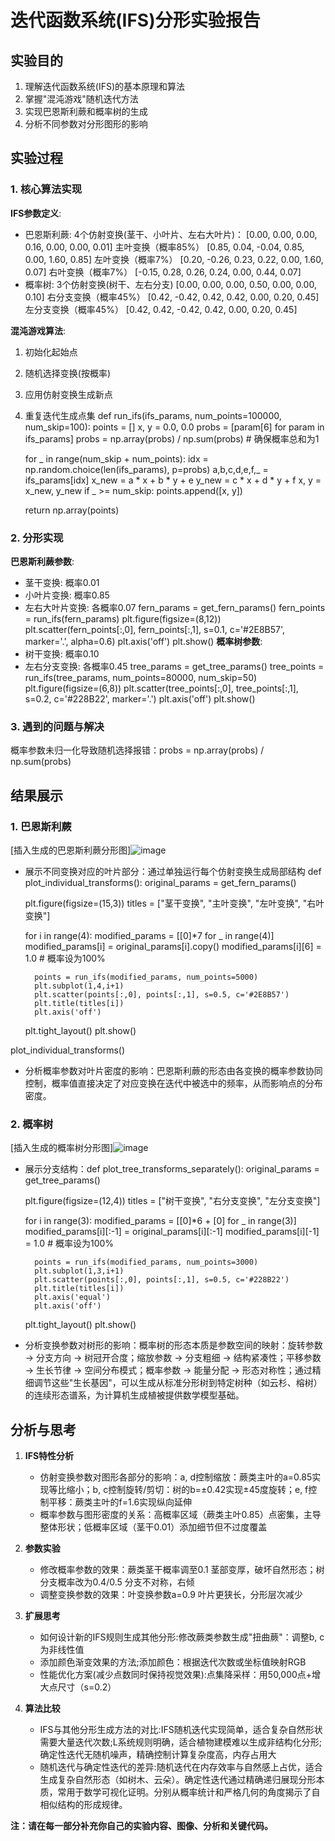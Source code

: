 # 迭代函数系统(IFS)分形实验报告

## 实验目的

1. 理解迭代函数系统(IFS)的基本原理和算法
2. 掌握"混沌游戏"随机迭代方法
3. 实现巴恩斯利蕨和概率树的生成
4. 分析不同参数对分形图形的影响

## 实验过程

### 1. 核心算法实现

**IFS参数定义**:
- 巴恩斯利蕨: 4个仿射变换(茎干、小叶片、左右大叶片)：
[0.00, 0.00, 0.00, 0.16, 0.00, 0.00, 0.01]
主叶变换（概率85%）
[0.85, 0.04, -0.04, 0.85, 0.00, 1.60, 0.85]
左叶变换（概率7%）
[0.20, -0.26, 0.23, 0.22, 0.00, 1.60, 0.07]
右叶变换（概率7%）
[-0.15, 0.28, 0.26, 0.24, 0.00, 0.44, 0.07]
- 概率树: 3个仿射变换(树干、左右分支)
[0.00, 0.00, 0.00, 0.50, 0.00, 0.00, 0.10]
右分支变换（概率45%）
[0.42, -0.42, 0.42, 0.42, 0.00, 0.20, 0.45]
左分支变换（概率45%）
[0.42, 0.42, -0.42, 0.42, 0.00, 0.20, 0.45]

**混沌游戏算法**:
1. 初始化起始点
2. 随机选择变换(按概率)
3. 应用仿射变换生成新点
4. 重复迭代生成点集
def run_ifs(ifs_params, num_points=100000, num_skip=100):
    points = []
    x, y = 0.0, 0.0 
    probs = [param[6] for param in ifs_params]
    probs = np.array(probs) / np.sum(probs)  # 确保概率总和为1
    
    for _ in range(num_skip + num_points):
        idx = np.random.choice(len(ifs_params), p=probs)
        a,b,c,d,e,f,_ = ifs_params[idx]
        x_new = a * x + b * y + e
        y_new = c * x + d * y + f
        x, y = x_new, y_new
        if _ >= num_skip:
            points.append([x, y])
    
    return np.array(points)
### 2. 分形实现

**巴恩斯利蕨参数**:
- 茎干变换: 概率0.01
- 小叶片变换: 概率0.85
- 左右大叶片变换: 各概率0.07
    fern_params = get_fern_params()
    fern_points = run_ifs(fern_params)
    plt.figure(figsize=(8,12))
    plt.scatter(fern_points[:,0], fern_points[:,1], 
               s=0.1, c='#2E8B57', marker='.', alpha=0.6)
    plt.axis('off')
    plt.show()
**概率树参数**:
- 树干变换: 概率0.10
- 左右分支变换: 各概率0.45
    tree_params = get_tree_params()
    tree_points = run_ifs(tree_params, num_points=80000, num_skip=50)
    plt.figure(figsize=(6,8))
    plt.scatter(tree_points[:,0], tree_points[:,1],
               s=0.2, c='#228B22', marker='.')
    plt.axis('off')
    plt.show()
### 3. 遇到的问题与解决
概率参数未归一化导致随机选择报错：probs = np.array(probs) / np.sum(probs)
## 结果展示

### 1. 巴恩斯利蕨
[插入生成的巴恩斯利蕨分形图]![image](https://github.com/user-attachments/assets/028c9a4d-d5f8-4ddd-8d47-191e332c4559)

- 展示不同变换对应的叶片部分：通过单独运行每个仿射变换生成局部结构
def plot_individual_transforms():
    original_params = get_fern_params()
    
    plt.figure(figsize=(15,3))
    titles = ["茎干变换", "主叶变换", "左叶变换", "右叶变换"]
    
    for i in range(4):
        modified_params = [[0]*7 for _ in range(4)]
        modified_params[i] = original_params[i].copy()
        modified_params[i][6] = 1.0  # 概率设为100%
        
        points = run_ifs(modified_params, num_points=5000)
        plt.subplot(1,4,i+1)
        plt.scatter(points[:,0], points[:,1], s=0.5, c='#2E8B57')
        plt.title(titles[i])
        plt.axis('off')
    
    plt.tight_layout()
    plt.show()

plot_individual_transforms()
- 分析概率参数对叶片密度的影响：巴恩斯利蕨的形态由各变换的概率参数协同控制，概率值直接决定了对应变换在迭代中被选中的频率，从而影响点的分布密度。

### 2. 概率树 
[插入生成的概率树分形图]![image](https://github.com/user-attachments/assets/c626de92-8a1c-4129-8c59-f603ad14c0e9)

- 展示分支结构：def plot_tree_transforms_separately():
    original_params = get_tree_params()
    
    plt.figure(figsize=(12,4))
    titles = ["树干变换", "右分支变换", "左分支变换"]
    
    for i in range(3):
        modified_params = [[0]*6 + [0] for _ in range(3)]
        modified_params[i][:-1] = original_params[i][:-1]
        modified_params[i][-1] = 1.0  # 概率设为100%
        
        points = run_ifs(modified_params, num_points=3000)
        plt.subplot(1,3,i+1)
        plt.scatter(points[:,0], points[:,1], s=0.5, c='#228B22')
        plt.title(titles[i])
        plt.axis('equal')
        plt.axis('off')
    
    plt.tight_layout()
    plt.show()
- 分析变换参数对树形的影响：概率树的形态本质是参数空间的映射：旋转参数 → 分支方向 → 树冠开合度；缩放参数 → 分支粗细 → 结构紧凑性；平移参数 → 生长节律 → 空间分布模式；概率参数 → 能量分配 → 形态对称性；通过精细调节这些"生长基因"，可以生成从标准分形树到特定树种（如云杉、榕树）的连续形态谱系，为计算机生成植被提供数学模型基础。

## 分析与思考

1. **IFS特性分析**
   - 仿射变换参数对图形各部分的影响：a, d控制缩放：蕨类主叶的a=0.85实现等比缩小；b, c控制旋转/剪切：树的b=±0.42实现±45度旋转；e, f控制平移：蕨类主叶的f=1.6实现纵向延伸
   - 概率参数与图形密度的关系：高概率区域（蕨类主叶0.85）点密集，主导整体形状；低概率区域（茎干0.01）添加细节但不过度覆盖

2. **参数实验**
   - 修改概率参数的效果：蕨类茎干概率调至0.1	茎部变厚，破坏自然形态；树分支概率改为0.4/0.5	分支不对称，右倾
   - 调整变换参数的效果：叶变换参数a=0.9	叶片更狭长，分形层次减少

3. **扩展思考**
   - 如何设计新的IFS规则生成其他分形:修改蕨类参数生成"扭曲蕨"：调整b, c为非线性值
   - 添加颜色渐变效果的方法;添加颜色：根据迭代次数或坐标值映射RGB
   - 性能优化方案(减少点数同时保持视觉效果):点集降采样：用50,000点+增大点尺寸（s=0.2）

4. **算法比较**
   - IFS与其他分形生成方法的对比:IFS随机迭代实现简单，适合复杂自然形状需要大量迭代次数;L系统规则明确，适合植物建模难以生成非结构化分形;确定性迭代无随机噪声，精确控制计算复杂度高，内存占用大
   - 随机迭代与确定性迭代的差异:随机迭代在内存效率与自然感上占优，适合生成复杂自然形态（如树木、云朵）。确定性迭代通过精确递归展现分形本质，常用于数学可视化证明。分别从概率统计和严格几何的角度揭示了自相似结构的形成规律。

**注：请在每一部分补充你自己的实验内容、图像、分析和关键代码。**
